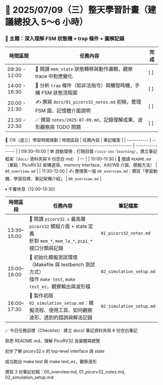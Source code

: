 # 📅 2025/07/09（三）整天學習計畫（建議總投入 5～6 小時）

### 🎯 主題：深入理解 FSM 狀態機 + trap 條件 + 圖解記錄

| 時間區間          | 任務內容                                                                       |  完成   |
| ---------------- | --------------------------------------------------------------------------   |  ------ |
| 09:30 - 12:00    | 🔸 閱讀 `mem_state` 狀態轉移與動作邏輯，觀察 trace 中對應變化                       |  [ ]    |
| 14:00 - 16:30    | 🔸 分析 `trap` 條件（如非法指令）與觸發時機，手繪 FSM 狀態流程圖                     |   [ ]    |
| 20:00 - 21:30    | ✍️ 撰寫 `docs/01_picorv32_notes.md` 初稿，整理 FSM 圖、記憶體介面說明              |  [ ]    |
| 21:30 - 22:30    | ✅ 撰寫 `notes/2025-07-09.md`，記錄理解成果、波形觀察與 TODO 問題                  |   [ ]    |


📆 7/9（週三）學習時間規劃
| 時間區段    | 任務內容                                                                                  |  筆記檔案                 |
| ----------- | -------------------------------------------------------------------                    |  ----------------         |
| 09:30–10:00 | 🛠 啟動環境：打開目錄 `riscv-soc-learning/`，建立筆記框架（`docs/` 資料夾與 6 份空白 md）       |  —                        |
| 10:00–11:30 | 📖 閱讀 `README.md`（重點：PicoRV32 架構選項、memory interface、AXI/WB 介面、模擬方法）       |  `00_overview.md`         |
| 11:30–12:00 | ✍️ 整理第一版 `00_overview.md`：撰寫「學習動機、學習目標、筆記架構介紹」                        |  `00_overview.md`         |

⏸ 午餐休息（12:00–13:30）

| 時間區段    | 任務內容                                                                                                         | 筆記檔案                 |
| ----------- | ---------------------------------------------------------------------------------------------                 | ------------------------ |
| 13:30–15:00 | 🧠 閱讀 `picorv32.v` 最高層 `picorv32` 模組介面 + state 定義<br>針對 `mem_*`, `mem_la_*`, `pcpi_*` 接口分類與記錄    | `01_picorv32_notes.md`   |
| 15:00–16:00 | 📂 初始化模擬測試環境（Makefile 與 testbench 測試方式）<br>操作 `make test`, `make test_ez`，觀察輸出與波形檔          | `02_simulation_setup.md` |
| 16:00–17:30 | 📝 製作初版 `02_simulation_setup.md`：模擬流程、使用工具、如何觀察波形、遇到的錯誤與解法記錄                             | `02_simulation_setup.md` |


✅ 今日任務目標（Checklist）
 建立 docs/ 筆記資料夾與 6 份空白筆記

 熟悉 README.md，理解 PicoRV32 各變體與總覽

 初步了解 picorv32.v 的 top-level interface 與 state

 成功跑出 make test 與 make test_ez，觀察波形

 撰寫 3 份筆記初稿：00_overview.md, 01_picorv32_notes.md, 02_simulation_setup.md